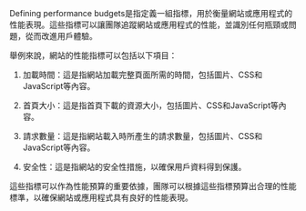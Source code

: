 

Defining performance budgets是指定義一組指標，用於衡量網站或應用程式的性能表現。這些指標可以讓團隊追蹤網站或應用程式的性能，並識別任何瓶頸或問題，從而改進用戶體驗。

舉例來說，網站的性能指標可以包括以下項目：

1. 加載時間：這是指網站加載完整頁面所需的時間，包括圖片、CSS和JavaScript等內容。

2. 首頁大小：這是指首頁下載的資源大小，包括圖片、CSS和JavaScript等內容。

3. 請求數量：這是指網站載入時所產生的請求數量，包括圖片、CSS和JavaScript等內容。

4. 安全性：這是指網站的安全性措施，以確保用戶資料得到保護。

這些指標可以作為性能預算的重要依據，團隊可以根據這些指標預算出合理的性能標準，以確保網站或應用程式具有良好的性能表現。